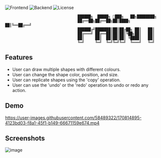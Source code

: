 ![Frontend](https://img.shields.io/badge/Framework-Vue.js%20-green.svg)
![Backend](https://img.shields.io/badge/Backend-SpringBoot%20-orange.svg)
![License](https://img.shields.io/badge/license-Apache_2.0-red.svg)


                                     ██████╗  █████╗ 🎨███╗   ██╗████████╗
                                     ██╔══██╗██╔══██╗██║████╗  ██║╚══██╔══╝
                                     ██████╔╝███████║██║██╔██╗ ██║   ██║   
                                     ██╔═══╝ ██╔══██║██║██║╚██╗██║   ██║   
                                     ██║     ██║  ██║██║██║ ╚████║   ██║   
                                     ╚═╝     ╚═╝  ╚═╝╚═╝╚═╝  ╚═══╝   ╚═╝   
                                           

## Features
  * User can draw multiple shapes with different colours.
  * User can change the shape color, position, and size.
  * User can replicate shapes using the 'copy' operation.
  * User can use the 'undo' or the 'redo' operation to undo or redo any action. 

## Demo
https://user-images.githubusercontent.com/58489322/170814895-4123bd03-f8a1-45f1-b149-66671159e674.mp4



## Screenshots
![image](https://user-images.githubusercontent.com/58489322/169411182-a52e0fa0-79fa-4965-ae8e-7742dbe13ed4.png)
